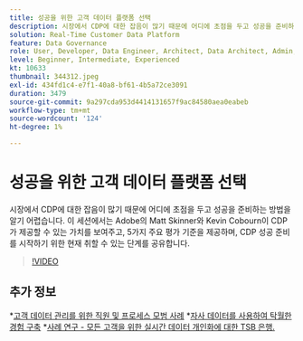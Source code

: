 ```yaml
---
title: 성공을 위한 고객 데이터 플랫폼 선택
description: 시장에서 CDP에 대한 잡음이 많기 때문에 어디에 초점을 두고 성공을 준비하는 방법을 알기 어렵습니다.
solution: Real-Time Customer Data Platform
feature: Data Governance
role: User, Developer, Data Engineer, Architect, Data Architect, Admin, Leader
level: Beginner, Intermediate, Experienced
kt: 10633
thumbnail: 344312.jpeg
exl-id: 434fd1c4-e7f1-40a8-bf61-4b5a72ce3091
duration: 3479
source-git-commit: 9a297cda953d4414131657f9ac84580aea0eabeb
workflow-type: tm+mt
source-wordcount: '124'
ht-degree: 1%

---
```


# 성공을 위한 고객 데이터 플랫폼 선택

시장에서 CDP에 대한 잡음이 많기 때문에 어디에 초점을 두고 성공을 준비하는 방법을 알기 어렵습니다. 이 세션에서는 Adobe의 Matt Skinner와 Kevin Cobourn이 CDP가 제공할 수 있는 가치를 보여주고, 5가지 주요 평가 기준을 제공하며, CDP 성공 준비를 시작하기 위한 현재 취할 수 있는 단계를 공유합니다.

>[!VIDEO](https://video.tv.adobe.com/v/344312/?quality=12&learn=on)

## 추가 정보

*[고객 데이터 관리를 위한 직원 및 프로세스 모범 사례](people-and-process.md)
*[자사 데이터를 사용하여 탁월한 경험 구축](https://experienceleague.adobe.com/docs/events/customer-data-management-voices-recordings/industry/build-superb-experiences-with-your-first-party-data.html)
*[사례 연구 - 모든 고객을 위한 실시간 데이터 개인화에 대한 TSB 은행.](https://business.adobe.com/customer-success-stories/tsb-case-study.html)
